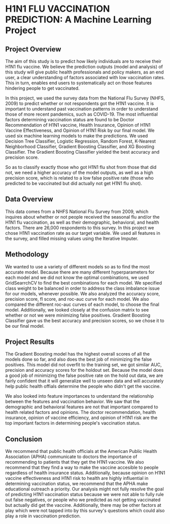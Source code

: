 # H1N1 FLU VACCINATION PREDICTION: A Machine Learning Project
## Project Overview

The aim of this study is to predict how likely individuals are to receive their H1N1 flu vaccine. We believe the prediction outputs (model and analysis) of this study will give public health professionals and policy makers, as an end user, a clear understanding of factors associated with low vaccination rates. This in turn, enables end users to systematically act on those features hindering people to get vaccinated.

In this project, we used the survey data from the National Flu Survey (NHFS, 2009) to predict whether or not respondents got the H1N1 vaccine. It is important to understand past vaccination patterns in order to understand those of more recent pandemics, such as COVID-19. The most influential factors determining vaccination status are found to be Doctor Recommendation of H1N1 vaccine, Health Insurance, Opinion of H1N1 Vaccine Effectiveness, and Opinion of H1N1 Risk by our final model. We used six machine learning models to make the predictions. We used Decision Tree Classifier, Logistic Regression, Random Forest, K-Nearest Neighborhood Classifier, Gradient Boosting Classifier, and XG Boosting Classifier. The Gradient Boosting Classifier yielded the best accuracy and precision score.

So as to classify exactly those who got H1N1 flu shot from those that did not, we need a higher accuracy of the model outputs, as well as a high precision score, which is related to a low false positive rate (those who predicted to be vaccinated but did actually not get H1N1 flu shot). 
## Data Overview

This data comes from a NHFS National Flu Survey from 2009, which inquires about whether or not people received the seasonal flu and/or the H1N1 flu vaccination, as well as their demographic, behavioral, and health factors. There are 26,000 respondents to this survey. In this project we chose H1N1 vaccination rate as our target variable. We used all features in the survey, and filled missing values using the Iterative Imputer.

## Methodology

We wanted to use a variety of different models so as to find the most accurate model. Because there are many different hyperparameters for each model and we did not know the optimal combinations, we used GridSearrchCV to find the best combinations for each model. We specified class weight to be balanced in order to address the class imbalance issue for our models, whenever possible. We also analyzed the accuracy score, precision score, fl score, and roc-auc curve for each model. We also compared the different roc-auc curves of each model, to choose the final model. Additionally, we looked closely at the confusion matrix to see whether or not we were minimizing false positives. Gradient Boosting Classifier gave us the best accuracy and precision scores, so we chose it to be our final model.

## Project Results

The Gradient Boosting model has the highest overall scores of all the models done so far, and also does the best job of minimizing the false positives. This  model did not overfit to the training set, we got similar AUC, precision and accuracy scores for the holdout set. Because the model does a good job of minimizing the false positive rate on the hold out data, we are fairly confident that it will generalize well to unseen data and will accurately help public health offials determine the people who didn't get the vaccine. 

We also looked into feature importances to understand the relationship between the features and vaccination behavior. We saw that the demographic and behavioral features are not that important compared to health related factors and opinions. The doctor recommendation, health insurance, opinion of vaccine efficiency, and opinion of H1N1 risk are the top important factors in determining people's vaccination status.


## Conclusion

We recommend that public health officials at the American Public Health Association (APHA) communicate to doctors the importance of recommending to patients that they get the H1N1 vaccine. We also recommend that they find a way to make the vaccine accesible to people regardless of health insurance status. Additionally, because opinion on H1N1 vaccine effectiveness and H1N1 risk to health are highly influential in determining vaccination status, we recommend that the APHA make educational outreach a priority. Our analysis might not fully resolve the goal of predicting H1N1 vaccination status because we were not able to fully rule out false negatives, or people who we predicted as not getting vaccinated but actually did get the vaccine. Additionally, there may be other factors at play which were not tapped into by this survey's questions which could also play a role in vaccination prediction. 



